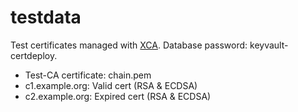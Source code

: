 # testdata

Test certificates managed with [XCA](https://hohnstaedt.de/xca/). 
Database password: keyvault-certdeploy.

* Test-CA certificate: chain.pem
* c1.example.org: Valid cert (RSA & ECDSA)
* c2.example.org: Expired cert (RSA & ECDSA)

 

 